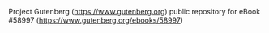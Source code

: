 Project Gutenberg (https://www.gutenberg.org) public repository for
eBook #58997 (https://www.gutenberg.org/ebooks/58997)
